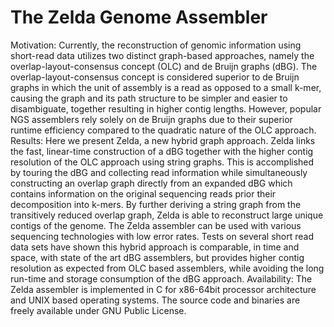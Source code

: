 # The Zelda Genome Assembler

Motivation: Currently, the reconstruction of genomic information using short-read data utilizes two distinct
graph-based approaches, namely the overlap-layout-consensus concept (OLC) and de Bruijn graphs
(dBG). The overlap-layout-consensus concept is considered superior to de Bruijn graphs in which the unit
of assembly is a read as opposed to a small k-mer, causing the graph and its path structure to be simpler
and easier to disambiguate, together resulting in higher contig lengths. However, popular NGS assemblers
rely solely on de Bruijn graphs due to their superior runtime efficiency compared to the quadratic nature
of the OLC approach.
Results: Here we present Zelda, a new hybrid graph approach. Zelda links the fast, linear-time construction
of a dBG together with the higher contig resolution of the OLC approach using string graphs. This is
accomplished by touring the dBG and collecting read information while simultaneously constructing an
overlap graph directly from an expanded dBG which contains information on the original sequencing
reads prior their decomposition into k-mers. By further deriving a string graph from the transitively reduced
overlap graph, Zelda is able to reconstruct large unique contigs of the genome. The Zelda assembler can
be used with various sequencing technologies with low error rates. Tests on several short read data sets
have shown this hybrid approach is comparable, in time and space, with state of the art dBG assemblers,
but provides higher contig resolution as expected from OLC based assemblers, while avoiding the long
run-time and storage consumption of the dBG approach.
Availability: The Zelda assembler is implemented in C for x86-64bit processor architecture and UNIX
based operating systems. The source code and binaries are freely available under GNU Public License.
